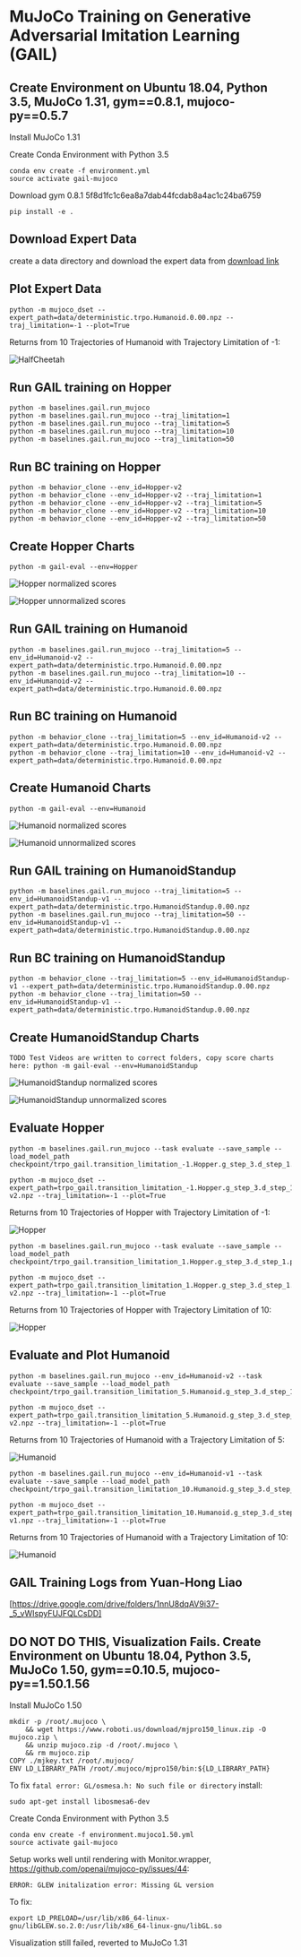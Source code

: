 # MuJoCo Training on Generative Adversarial Imitation Learning (GAIL) 


## Create Environment on Ubuntu 18.04, Python 3.5, MuJoCo 1.31, gym==0.8.1, mujoco-py==0.5.7
Install MuJoCo 1.31

Create Conda Environment with Python 3.5
```
conda env create -f environment.yml
source activate gail-mujoco
```
Download gym 0.8.1 5f8d1fc1c6ea8a7dab44fcdab8a4ac1c24ba6759
```
pip install -e .
```

## Download Expert Data
create a data directory and download the expert data from [download link](https://drive.google.com/drive/folders/1h3H4AY_ZBx08hz-Ct0Nxxus-V1melu1U?usp=sharing)

## Plot Expert Data
```
python -m mujoco_dset --expert_path=data/deterministic.trpo.Humanoid.0.00.npz --traj_limitation=-1 --plot=True
```
Returns from 10 Trajectories of Humanoid with Trajectory Limitation of -1:

![HalfCheetah](result/Humanoid-expert--1histogram_rets.png)

## Run GAIL training on Hopper
```
python -m baselines.gail.run_mujoco
python -m baselines.gail.run_mujoco --traj_limitation=1
python -m baselines.gail.run_mujoco --traj_limitation=5
python -m baselines.gail.run_mujoco --traj_limitation=10
python -m baselines.gail.run_mujoco --traj_limitation=50
```

## Run BC training on Hopper
```
python -m behavior_clone --env_id=Hopper-v2
python -m behavior_clone --env_id=Hopper-v2 --traj_limitation=1
python -m behavior_clone --env_id=Hopper-v2 --traj_limitation=5
python -m behavior_clone --env_id=Hopper-v2 --traj_limitation=10
python -m behavior_clone --env_id=Hopper-v2 --traj_limitation=50
```

## Create Hopper Charts
```
python -m gail-eval --env=Hopper
```
![Hopper normalized scores](result/Hopper-normalized-deterministic-scores.png)

![Hopper unnormalized scores](result/Hopper-unnormalized-deterministic-scores.png)


## Run GAIL training on Humanoid
```
python -m baselines.gail.run_mujoco --traj_limitation=5 --env_id=Humanoid-v2 --expert_path=data/deterministic.trpo.Humanoid.0.00.npz
python -m baselines.gail.run_mujoco --traj_limitation=10 --env_id=Humanoid-v2 --expert_path=data/deterministic.trpo.Humanoid.0.00.npz
```

## Run BC training on Humanoid
```
python -m behavior_clone --traj_limitation=5 --env_id=Humanoid-v2 --expert_path=data/deterministic.trpo.Humanoid.0.00.npz
python -m behavior_clone --traj_limitation=10 --env_id=Humanoid-v2 --expert_path=data/deterministic.trpo.Humanoid.0.00.npz
```
## Create Humanoid Charts
```
python -m gail-eval --env=Humanoid
```

![Humanoid normalized scores](result/Humanoid-normalized-deterministic-scores.png)

![Humanoid unnormalized scores](result/Humanoid-unnormalized-deterministic-scores.png)



## Run GAIL training on HumanoidStandup
```
python -m baselines.gail.run_mujoco --traj_limitation=5 --env_id=HumanoidStandup-v1 --expert_path=data/deterministic.trpo.HumanoidStandup.0.00.npz
python -m baselines.gail.run_mujoco --traj_limitation=50 --env_id=HumanoidStandup-v1 --expert_path=data/deterministic.trpo.HumanoidStandup.0.00.npz
```

## Run BC training on HumanoidStandup
```
python -m behavior_clone --traj_limitation=5 --env_id=HumanoidStandup-v1 --expert_path=data/deterministic.trpo.HumanoidStandup.0.00.npz
python -m behavior_clone --traj_limitation=50 --env_id=HumanoidStandup-v1 --expert_path=data/deterministic.trpo.HumanoidStandup.0.00.npz
```
## Create HumanoidStandup Charts
```
TODO Test Videos are written to correct folders, copy score charts here: python -m gail-eval --env=HumanoidStandup
```
![HumanoidStandup normalized scores](result/HumanoidStandup-normalized-deterministic-scores.png)

![HumanoidStandup unnormalized scores](result/HumanoidStandup-unnormalized-deterministic-scores.png)


## Evaluate Hopper
```
python -m baselines.gail.run_mujoco --task evaluate --save_sample --load_model_path   checkpoint/trpo_gail.transition_limitation_-1.Hopper.g_step_3.d_step_1.policy_entcoeff_0.adversary_entcoeff_0.001.seed_0/trpo_gail.transition_limitation_-1.Hopper.g_step_3.d_step_1.policy_entcoeff_0.adversary_entcoeff_0.001.seed_0
```
```
python -m mujoco_dset --expert_path=trpo_gail.transition_limitation_-1.Hopper.g_step_3.d_step_1.policy_entcoeff_0.adversary_entcoeff_0.001.seed_0.Hopper-v2.npz --traj_limitation=-1 --plot=True
```
Returns from 10 Trajectories of Hopper with Trajectory Limitation of -1:

![Hopper](result/Hopper-gail--1histogram_rets.png)

```
python -m baselines.gail.run_mujoco --task evaluate --save_sample --load_model_path  checkpoint/trpo_gail.transition_limitation_1.Hopper.g_step_3.d_step_1.policy_entcoeff_0.adversary_entcoeff_0.001.seed_0/trpo_gail.transition_limitation_1.Hopper.g_step_3.d_step_1.policy_entcoeff_0.adversary_entcoeff_0.001.seed_0
```
```
python -m mujoco_dset --expert_path=trpo_gail.transition_limitation_1.Hopper.g_step_3.d_step_1.policy_entcoeff_0.adversary_entcoeff_0.001.seed_0.Hopper-v2.npz --traj_limitation=-1 --plot=True
```
Returns from 10 Trajectories of Hopper with Trajectory Limitation of 10:

![Hopper](result/Hopper-gail-10histogram_rets.png)


## Evaluate and Plot Humanoid
```
python -m baselines.gail.run_mujoco --env_id=Humanoid-v2 --task evaluate --save_sample --load_model_path   checkpoint/trpo_gail.transition_limitation_5.Humanoid.g_step_3.d_step_1.policy_entcoeff_0.adversary_entcoeff_0.001.seed_0/trpo_gail.transition_limitation_5.Humanoid.g_step_3.d_step_1.policy_entcoeff_0.adversary_entcoeff_0.001.seed_0
```
```
python -m mujoco_dset --expert_path=trpo_gail.transition_limitation_5.Humanoid.g_step_3.d_step_1.policy_entcoeff_0.adversary_entcoeff_0.001.seed_0.Humanoid-v2.npz --traj_limitation=-1 --plot=True
```
Returns from 10 Trajectories of Humanoid with a Trajectory Limitation of 5:

![Humanoid](result/Humanoid-gail-5histogram_rets.png)

```
python -m baselines.gail.run_mujoco --env_id=Humanoid-v1 --task evaluate --save_sample --load_model_path   checkpoint/trpo_gail.transition_limitation_10.Humanoid.g_step_3.d_step_1.policy_entcoeff_0.adversary_entcoeff_0.001.seed_0/trpo_gail.transition_limitation_10.Humanoid.g_step_3.d_step_1.policy_entcoeff_0.adversary_entcoeff_0.001.seed_0
```
```
python -m mujoco_dset --expert_path=trpo_gail.transition_limitation_10.Humanoid.g_step_3.d_step_1.policy_entcoeff_0.adversary_entcoeff_0.001.seed_0.Humanoid-v1.npz --traj_limitation=-1 --plot=True
```
Returns from 10 Trajectories of Humanoid with a Trajectory Limitation of 10:

![Humanoid](result/Humanoid-gail-10histogram_rets.png)


## GAIL Training Logs from Yuan-Hong Liao
[https://drive.google.com/drive/folders/1nnU8dqAV9i37-_5_vWIspyFUJFQLCsDD]




## DO NOT DO THIS, Visualization Fails. Create Environment on Ubuntu 18.04, Python 3.5, MuJoCo 1.50, gym==0.10.5, mujoco-py==1.50.1.56
Install MuJoCo 1.50
```
mkdir -p /root/.mujoco \
    && wget https://www.roboti.us/download/mjpro150_linux.zip -O mujoco.zip \
    && unzip mujoco.zip -d /root/.mujoco \
    && rm mujoco.zip
COPY ./mjkey.txt /root/.mujoco/
ENV LD_LIBRARY_PATH /root/.mujoco/mjpro150/bin:${LD_LIBRARY_PATH}
```

To fix ```fatal error: GL/osmesa.h: No such file or directory``` install:

```
sudo apt-get install libosmesa6-dev
```

Create Conda Environment with Python 3.5
```
conda env create -f environment.mujoco1.50.yml
source activate gail-mujoco
```

Setup works well until rendering with Monitor.wrapper, https://github.com/openai/mujoco-py/issues/44:
```
ERROR: GLEW initalization error: Missing GL version
```

To fix:
```
export LD_PRELOAD=/usr/lib/x86_64-linux-gnu/libGLEW.so.2.0:/usr/lib/x86_64-linux-gnu/libGL.so
```

Visualization still failed, reverted to MuJoCo 1.31





